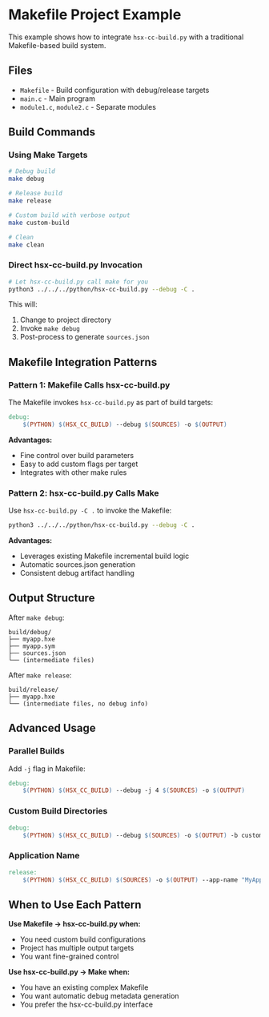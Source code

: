 # Makefile Project Example

This example shows how to integrate `hsx-cc-build.py` with a traditional Makefile-based build system.

## Files

- `Makefile` - Build configuration with debug/release targets
- `main.c` - Main program
- `module1.c`, `module2.c` - Separate modules

## Build Commands

### Using Make Targets

```bash
# Debug build
make debug

# Release build
make release

# Custom build with verbose output
make custom-build

# Clean
make clean
```

### Direct hsx-cc-build.py Invocation

```bash
# Let hsx-cc-build.py call make for you
python3 ../../../python/hsx-cc-build.py --debug -C .
```

This will:
1. Change to project directory
2. Invoke `make debug`
3. Post-process to generate `sources.json`

## Makefile Integration Patterns

### Pattern 1: Makefile Calls hsx-cc-build.py

The Makefile invokes `hsx-cc-build.py` as part of build targets:

```makefile
debug:
    $(PYTHON) $(HSX_CC_BUILD) --debug $(SOURCES) -o $(OUTPUT)
```

**Advantages:**
- Fine control over build parameters
- Easy to add custom flags per target
- Integrates with other make rules

### Pattern 2: hsx-cc-build.py Calls Make

Use `hsx-cc-build.py -C .` to invoke the Makefile:

```bash
python3 ../../../python/hsx-cc-build.py --debug -C .
```

**Advantages:**
- Leverages existing Makefile incremental build logic
- Automatic sources.json generation
- Consistent debug artifact handling

## Output Structure

After `make debug`:
```
build/debug/
├── myapp.hxe
├── myapp.sym
├── sources.json
└── (intermediate files)
```

After `make release`:
```
build/release/
├── myapp.hxe
└── (intermediate files, no debug info)
```

## Advanced Usage

### Parallel Builds

Add `-j` flag in Makefile:
```makefile
debug:
    $(PYTHON) $(HSX_CC_BUILD) --debug -j 4 $(SOURCES) -o $(OUTPUT)
```

### Custom Build Directories

```makefile
debug:
    $(PYTHON) $(HSX_CC_BUILD) --debug $(SOURCES) -o $(OUTPUT) -b custom/debug
```

### Application Name

```makefile
release:
    $(PYTHON) $(HSX_CC_BUILD) $(SOURCES) -o $(OUTPUT) --app-name "MyApp"
```

## When to Use Each Pattern

**Use Makefile → hsx-cc-build.py when:**
- You need custom build configurations
- Project has multiple output targets
- You want fine-grained control

**Use hsx-cc-build.py → Make when:**
- You have an existing complex Makefile
- You want automatic debug metadata generation
- You prefer the hsx-cc-build.py interface
